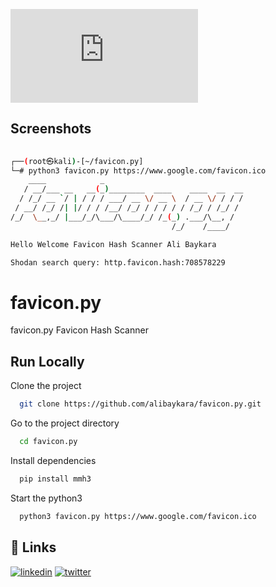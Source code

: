 ![GitHub watchers](https://img.shields.io/github/watchers/alibaykara/favicon.py?style=social)


## Screenshots
```bash
 
┌──(root㉿kali)-[~/favicon.py]
└─# python3 favicon.py https://www.google.com/favicon.ico
    ____            _                               
   / __/___ __   __(_)________  ____    ____  __  __
  / /_/ __ `/ | / / / ___/ __ \/ __ \  / __ \/ / / /
 / __/ /_/ /| |/ / / /__/ /_/ / / / / / /_/ / /_/ / 
/_/  \__,_/ |___/_/\___/\____/_/ /_(_) .___/\__, /  
                                    /_/    /____/   

Hello Welcome Favicon Hash Scanner Ali Baykara

Shodan search query: http.favicon.hash:708578229


```

# favicon.py

favicon.py Favicon Hash Scanner


## Run Locally

Clone the project
```bash
  git clone https://github.com/alibaykara/favicon.py.git
```


Go to the project directory

```bash
  cd favicon.py
```

Install dependencies

```bash
  pip install mmh3
```

Start the python3

```bash
  python3 favicon.py https://www.google.com/favicon.ico
```


## 🔗 Links
[![linkedin](https://img.shields.io/badge/linkedin-0A66C2?style=for-the-badge&logo=linkedin&logoColor=white)](https://www.linkedin.com/in/alibaykara/)
[![twitter](https://img.shields.io/badge/twitter-1DA1F2?style=for-the-badge&logo=twitter&logoColor=white)](https://twitter.com/aliibaykara)
